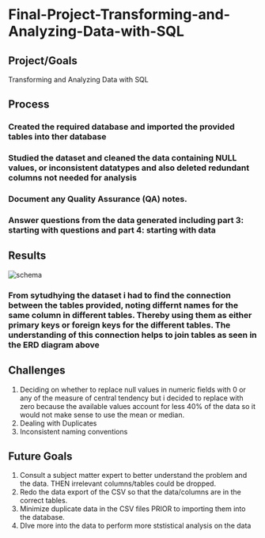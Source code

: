 # Final-Project-Transforming-and-Analyzing-Data-with-SQL

## Project/Goals
Transforming and Analyzing Data with SQL

## Process
### Created the required database and imported the provided tables into ther database
### Studied the dataset and cleaned the data containing NULL values, or inconsistent datatypes and also deleted redundant columns not needed for analysis
### Document any Quality Assurance (QA) notes.
### Answer questions from the data generated including part 3: starting with questions and part 4: starting with data

## Results
![schema](https://github.com/Jagunmolu-dev/SQL-Final-Project/assets/67484584/332c6b0a-a616-4e28-8d82-21646709f310)
### From sytudhying the dataset i had to find the connection between the tables provided, noting differnt names for the same column in different tables. Thereby using them as either primary keys or foreign keys for the different tables. The understanding of this connection helps to join tables as seen in the ERD diagram above

## Challenges 
1. Deciding on whether to replace null values in numeric fields with 0 or any of the measure of central tendency but i decided to replace with zero because the available values account for less 40% of the data so it would not make sense to use the mean or median.
2. Dealing with Duplicates
3. Inconsistent naming conventions

## Future Goals
1. Consult a subject matter expert to better understand the problem and the data. THEN irrelevant columns/tables could be dropped.
2. Redo the data export of the CSV so that the data/columns are in the correct tables.
3. Minimize duplicate data in the CSV files PRIOR to importing them into the database.
4. DIve more into the data to perform more ststistical analysis on the data

